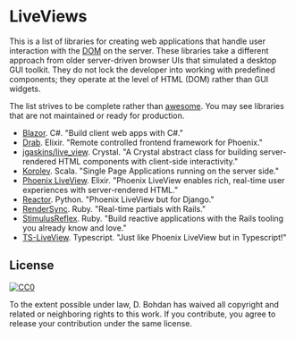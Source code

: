 # LiveViews

This is a list of libraries for creating web applications that handle user interaction with the [DOM](https://en.wikipedia.org/wiki/Document_Object_Model) on the server.  These libraries take a different approach from older server-driven browser UIs that simulated a desktop GUI toolkit.  They do not lock the developer into working with predefined components; they operate at the level of HTML (DOM) rather than GUI widgets.

The list strives to be complete rather than [awesome](https://github.com/sindresorhus/awesome).  You may see libraries that are not maintained or ready for production.

* [Blazor](https://dotnet.microsoft.com/apps/aspnet/web-apps/client).  C#.  "Build client web apps with C#."
* [Drab](https://github.com/grych/drab).  Elixir.  "Remote controlled frontend framework for Phoenix."
* [jgaskins/live\_view](https://github.com/jgaskins/live\_view).  Crystal.  "A Crystal abstract class for building server-rendered HTML components with client-side interactivity."
* [Korolev](https://github.com/fomkin/korolev).  Scala.  "Single Page Applications running on the server side."
* [Phoenix LiveView](https://github.com/phoenixframework/phoenix\_live\_view).  Elixir.  "Phoenix LiveView enables rich, real-time user experiences with server-rendered HTML."
* [Reactor](https://github.com/edelvalle/reactor).  Python.  "Phoenix LiveView but for Django."
* [RenderSync](https://github.com/chrismccord/render\_sync).  Ruby.  "Real-time partials with Rails."
* [StimulusReflex](https://github.com/hopsoft/stimulus_reflex).  Ruby.  "Build reactive applications with the Rails tooling you already know and love."
* [TS-LiveView](https://github.com/beenotung/ts-liveview). Typescript. "Just like Phoenix LiveView but in Typescript!"

## License

[![CC0](https://i.creativecommons.org/p/zero/1.0/88x31.png)](https://creativecommons.org/publicdomain/zero/1.0/)

To the extent possible under law, D. Bohdan has waived all copyright and related or neighboring rights to this work.  If you contribute, you agree to release your contribution under the same license.
